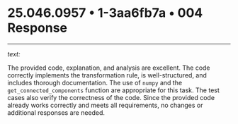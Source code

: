 # 25.046.0957 • 1-3aa6fb7a • 004 Response

---

*text:*

The provided code, explanation, and analysis are excellent. The code correctly implements the transformation rule, is well-structured, and includes thorough documentation. The use of `numpy` and the `get_connected_components` function are appropriate for this task. The test cases also verify the correctness of the code. Since the provided code already works correctly and meets all requirements, no changes or additional responses are needed.

